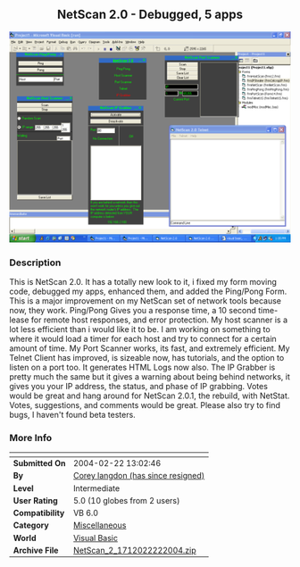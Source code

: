 ﻿<div align="center">

## NetScan 2\.0 \- Debugged, 5 apps

<img src="PIC20042221414198291.gif">
</div>

### Description

This is NetScan 2.0. It has a totally new look to it, i fixed my form moving code, debugged my apps, enhanced them, and added the Ping/Pong Form. This is a major improvement on my NetScan set of network tools because now, they work. Ping/Pong Gives you a response time, a 10 second time-lease for remote host responses, and error protection. My host scanner is a lot less efficient than i would like it to be. I am working on something to where it would load a timer for each host and try to connect for a certain amount of time. My Port Scanner works, its fast, and extremely efficient. My Telnet Client has improved, is sizeable now, has tutorials, and the option to listen on a port too. It generates HTML Logs now also. The IP Grabber is pretty much the same but it gives a warning about being behind networks, it gives you your IP address, the status, and phase of IP grabbing. Votes would be great and hang around for NetScan 2.0.1, the rebuild, with NetStat. Votes, suggestions, and comments would be great. Please also try to find bugs, I haven't found beta testers.
 
### More Info
 


<span>             |<span>
---                |---
**Submitted On**   |2004-02-22 13:02:46
**By**             |[Corey langdon \(has since resigned\)](https://github.com/Planet-Source-Code/PSCIndex/blob/master/ByAuthor/corey-langdon-has-since-resigned.md)
**Level**          |Intermediate
**User Rating**    |5.0 (10 globes from 2 users)
**Compatibility**  |VB 6\.0
**Category**       |[Miscellaneous](https://github.com/Planet-Source-Code/PSCIndex/blob/master/ByCategory/miscellaneous__1-1.md)
**World**          |[Visual Basic](https://github.com/Planet-Source-Code/PSCIndex/blob/master/ByWorld/visual-basic.md)
**Archive File**   |[NetScan\_2\_1712022222004\.zip](https://github.com/Planet-Source-Code/corey-langdon-has-since-resigned-netscan-2-0-debugged-5-apps__1-51933/archive/master.zip)








